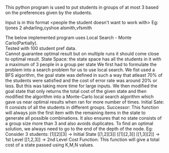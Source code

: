 This python program is used to put students in groups of at most 3 based on the preferences given by the students. 

Input is in this format
<student name> <requested team size> <people the student wants to work with> <people the student doesn't want to work with>
 Eg: tjones 2 ahdarling,cyshoe alsmith,vfsmith
 
The below implemented program uses Local Search - Monte Carlo(Partially).                    
Tested with 100 student pref data.                                                           
Cannot guarantee optimal result but on multiple runs it should come close to optimal result. 
State Space: the state space has all the students in it with a maximum of 3 people in a group per state
 We first had to formulate the problem into a search problem for us to use local search. We fist used a BFS algorithm,
 the goal state was defined in such a way that atleast 70% of the students were satisfied and the
cost of error rate was around 20% or less. But this was taking more time for large inputs.
We then modified the goal state that only returns the total cost of the given state and then modified the 
algorithm into a Monte-Carlo local search algorithm which gave us near optimal results when ran for more number of times.
 Initial Sate: It consists of all the students in different groups.
 Successor: This function will always join the first item with the remaining items in the state to generate all possible
 combinations. It also ensures that no state consists of a group size more than 3 and also avoids duplicates. To find an optimal 
 solution, we always need to go to the end of the depth of the node.
 Eg: Consider 3 students: [1][2][3] -> Initial State
                          [[1,2][3]] [[1][2,3]] [[1,3][2]] -> 1st Level
                          [[1,2,3]]                        -> 2nd Level
Cost Function: This function will give a total cost of a state passed using K,M,N values.
